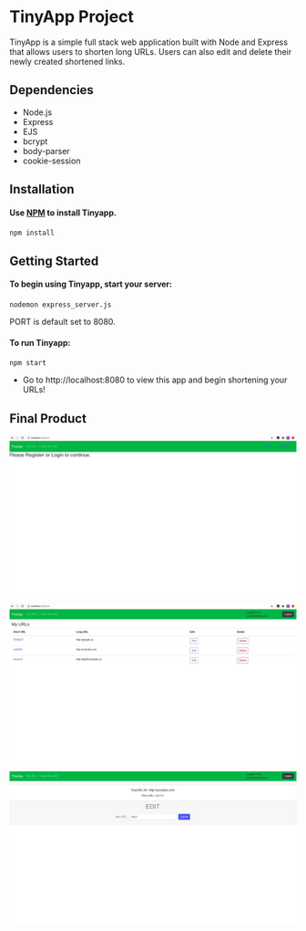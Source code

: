 # TinyApp Project

TinyApp is a simple full stack web application built with Node and Express that allows users to shorten long URLs. Users can also edit and delete their newly created shortened links.

## Dependencies

- Node.js
- Express
- EJS
- bcrypt
- body-parser
- cookie-session

## Installation

#### Use [NPM](https://www.npmjs.com/package/npm) to install Tinyapp.
```
npm install
```

## Getting Started
#### To begin using Tinyapp, start your server:
```
nodemon express_server.js
```

PORT is default set to 8080.

#### To run Tinyapp:
```
npm start
```

- Go to http://localhost:8080 to view this app and begin shortening your URLs!

## Final Product

!["Screenshot of urls page before registration/login"](https://github.com/Kevinli296/tinyapp/blob/master/docs/TinyApp-urls-before-login.jpg?raw=true)

!["Screenshot of urls home page after login"](https://github.com/Kevinli296/tinyapp/blob/master/docs/TinyApp-urls.jpg?raw=true)

!["Screenshot of specific URL info"](https://github.com/Kevinli296/tinyapp/blob/master/docs/TinyApp-url-info.jpg?raw=true)